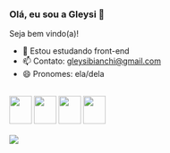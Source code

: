 ### Olá, eu sou a Gleysi 👋

Seja bem vindo(a)!

- 🌱 Estou estudando front-end
- 📫 Contato: gleysibianchi@gmail.com
- 😄 Pronomes: ela/dela

<div style="display: inline_block"><br>

<img src="https://cdn.jsdelivr.net/gh/devicons/devicon/icons/html5/html5-original.svg" height="50" width="40"/>
<img src="https://cdn.jsdelivr.net/gh/devicons/devicon/icons/css3/css3-original.svg" height="50" width="40"/>
<img src="https://cdn.jsdelivr.net/gh/devicons/devicon/icons/javascript/javascript-original.svg" height="50" width="40" />
<img src="https://cdn.jsdelivr.net/gh/devicons/devicon/icons/sass/sass-original.svg" height="50" width="40" />   
</div> <br>

<div>
  <a href="https://www.linkedin.com/in/gleysi-da-silva-140812176/" target="_blank"><img src="https://img.shields.io/badge/-LinkedIn-%230077B5?style=for-the-badge&logo=linkedin&logoColor=white" target="_blank"></a> 
<div>
